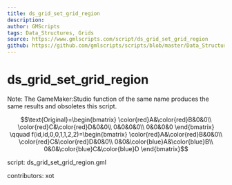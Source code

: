 ```yaml
---
title: ds_grid_set_grid_region
description: 
author: GMScripts
tags: Data_Structures, Grids
source: https://www.gmlscripts.com/script/ds_grid_set_grid_region
github: https://github.com/gmlscripts/scripts/blob/master/Data_Structures/Grids/ds_grid_set_grid_region.gml
---
```


ds_grid_set_grid_region
=======================

Note: The GameMaker:Studio function of the same name produces 
the same results and obsoletes this script.

$$\text{Original}=\begin{bmatrix}
\color{red}A&\color{red}B&0&0\\
\color{red}C&\color{red}D&0&0\\
0&0&0&0\\
0&0&0&0
\end{bmatrix}
\qquad 
f(id,id,0,0,1,1,2,2)=\begin{bmatrix}
\color{red}A&\color{red}B&0&0\\
\color{red}C&\color{red}D&0&0\\
0&0&\color{blue}A&\color{blue}B\\
0&0&\color{blue}C&\color{blue}D
\end{bmatrix}$$

script: ds_grid_set_grid_region.gml

contributors: xot
